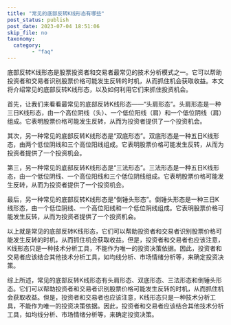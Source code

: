 ```yaml
---
title: "常见的底部反转K线形态有哪些"
post_status: publish
post_date: 2023-07-04 18:51:06
skip_file: no
taxonomy:
  category:
        - "faq"
---
```


底部反转K线形态是股票投资者和交易者最常见的技术分析模式之一。它可以帮助投资者和交易者识别股票价格可能发生反转的时机，从而抓住机会获取收益。本文将介绍常见的底部反转K线形态，以及如何利用它们来抓住投资机会。

首先，让我们来看看最常见的底部反转K线形态——“头肩形态”。头肩形态是一种三日K线形态，由一个高位阴线（头）、一个低位阳线（肩）和一个低位阴线（肩）组成。它表明股票价格可能发生反转，从而为投资者提供了一个投资机会。

其次，另一种常见的底部反转K线形态是“双底形态”。双底形态是一种五日K线形态，由两个低位阴线和三个高位阳线组成。它表明股票价格可能发生反转，从而为投资者提供了一个投资机会。

第三，另一种常见的底部反转K线形态是“三法形态”。三法形态是一种五日K线形态，由一个低位阴线、一个高位阳线和三个低位阴线组成。它表明股票价格可能发生反转，从而为投资者提供了一个投资机会。

最后，另一种常见的底部反转K线形态是“倒锤头形态”。倒锤头形态是一种三日K线形态，由一个低位阴线、一个高位阳线和一个低位阴线组成。它表明股票价格可能发生反转，从而为投资者提供了一个投资机会。

以上就是常见的底部反转K线形态，它们可以帮助投资者和交易者识别股票价格可能发生反转的时机，从而抓住机会获取收益。但是，投资者和交易者也应该注意，K线形态只是一种技术分析工具，不能作为唯一的投资决策依据。因此，投资者和交易者应该结合其他技术分析工具，如均线分析、市场情绪分析等，来确定投资决策。

综上所述，常见的底部反转K线形态有头肩形态、双底形态、三法形态和倒锤头形态。它们可以帮助投资者和交易者识别股票价格可能发生反转的时机，从而抓住机会获取收益。但是，投资者和交易者也应该注意，K线形态只是一种技术分析工具，不能作为唯一的投资决策依据。因此，投资者和交易者应该结合其他技术分析工具，如均线分析、市场情绪分析等，来确定投资决策。
